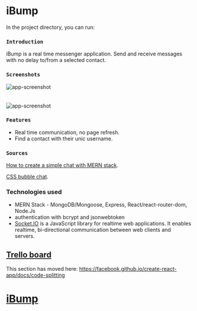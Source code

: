 
# iBump

In the project directory, you can run:

### `Introduction`

iBump is a real time messenger application. Send and receive messages with no delay to/from a selected contact.<br />

### `Screenshots`

![app-screenshot](https://i.imgur.com/oEng6LN.png)
</br>
</br>
</br>
![app-screenshot](https://i.imgur.com/cCx75JE.png)


### `Features`

- Real time communication, no page refresh.
- Find a contact with their unic username.

### `Sources`

[How to create a simple chat with MERN stack](https://dev.to/armelpingault/how-to-create-a-simple-and-beautiful-chat-with-mongodb-express-react-and-node-js-mern-stack-29l6).

[CSS bubble chat](https://codepen.io/swards/pen/gxQmbj).


### Technologies used

- MERN Stack - MongoDB/Mongoose, Express, React/react-router-dom, Node.Js
- authentication with bcrypt and jsonwebtoken
- [Socket.IO](https://socket.io/) is a JavaScript library for realtime web applications. It enables realtime, bi-directional communication between web clients and servers.

## [Trello board](https://trello.com/b/1Uu14lCG/bump)

This section has moved here: https://facebook.github.io/create-react-app/docs/code-splitting

# [iBump](https://ibump.herokuapp.com/login)
